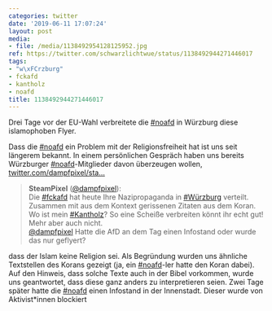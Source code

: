 ```yaml
---
categories: twitter
date: '2019-06-11 17:07:24'
layout: post
media:
- file: /media/1138492954128125952.jpg
ref: https://twitter.com/schwarzlichtwue/status/1138492944271446017
tags:
- "w\xFCrzburg"
- fckafd
- kantholz
- noafd
title: 1138492944271446017
---
```

Drei Tage vor der EU-Wahl verbreitete die [#noafd](/t/noafd) in Würzburg diese islamophoben Flyer.

Dass die [#noafd](/t/noafd) ein Problem mit der Religionsfreiheit hat ist uns seit längerem bekannt. In einem persönlichen Gespräch haben uns bereits Würzburger [#noafd](/t/noafd)-Mitglieder davon überzeugen wollen, [twitter.com/dampfpixel/sta…](https://twitter.com/dampfpixel/status/1131581851083124741)
> <b>SteamPixel</b> ([@dampfpixel](https://twitter.com/dampfpixel)):  
>Die [#fckafd](/t/fckafd) hat heute Ihre Nazipropaganda in [#Würzburg](/t/würzburg) verteilt. Zusammen mit aus dem Kontext gerissenen Zitaten aus dem Koran. Wo ist mein [#Kantholz](/t/kantholz)? So eine Scheiße verbreiten könnt ihr echt gut! Mehr aber auch nicht.   
>[@dampfpixel](https://twitter.com/dampfpixel) Hatte die AfD an dem Tag einen Infostand oder wurde das nur geflyert?  

 dass der Islam keine Religion sei. Als Begründung wurden uns ähnliche Textstellen des Korans gezeigt (ja, ein [#noafd](/t/noafd)-ler hatte den Koran dabei). Auf den Hinweis, dass solche Texte auch in der Bibel vorkommen, wurde uns geantwortet, dass diese ganz anders zu interpretieren seien.
Zwei Tage später hatte die [#noafd](/t/noafd) einen Infostand in der Innenstadt. Dieser wurde von Aktivist\*innen blockiert 